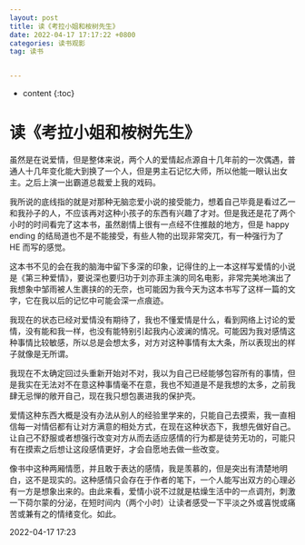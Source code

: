 ```yaml
---
layout: post
title: 读《考拉小姐和桉树先生》
date: 2022-04-17 17:17:22 +0800
categories: 读书观影
tag: 读书


---
```


* content
{:toc}


# 读《考拉小姐和桉树先生》

虽然是在说爱情，但是整体来说，两个人的爱情起点源自十几年前的一次偶遇，普通人十几年变化能大到换了一个人，但是男主石记忆大师，所以他能一眼认出女主。之后上演一出霸道总裁爱上我的戏码。

我所说的底线指的就是对那种无脑恋爱小说的接受能力，想着自己毕竟是看过乙一和我孙子的人，不应该再对这种小孩子的东西有兴趣了才对。但是我还是花了两个小时的时间看完了这本书，虽然剧情上很有一点经不住推敲的地方，但是 happy ending 的结局道也不是不能接受，有些人物的出现非常突兀，有一种强行为了 HE 而写的感觉。

这本书不见的会在我的脑海中留下多深的印象，记得住的上一本这样写爱情的小说是《第三种爱情》，要说深也要归功于刘亦菲主演的同名电影，非常完美地演出了我想象中邹雨被人生裹挟的的无奈，也可能因为我今天为这本书写了这样一篇的文字，它在我以后的记忆中可能会深一点痕迹。

我现在的状态已经对爱情没有期待了，我也不懂爱情是什么，看到网络上讨论的爱情，没有能和我一样，也没有能特别引起我内心波澜的情况。可能因为我对感情这种事情比较敏感，所以总是会想太多，对方对这种事情有太大条，所以表现出的样子就像是无所谓。

我现在不太确定回过头重新开始对不对，我以为自己已经能够包容所有的事情，但是我实在无法对不在意这种事情毫不在意，我也不知道是不是我想的太多，之前我肆无忌惮的敞开自己，现在我只想包裹进我的保护壳。

爱情这种东西大概是没有办法从别人的经验里学来的，只能自己去摸索，我一直相信每一对情侣都有让对方满意的相处方式，在现在这种状态下，我想先做好自己。让自己不舒服或者想强行改变对方从而去适应感情的行为都是徒劳无功的，可能只有在摸索之后想让这段感情更好，才会自愿地去做一些改变。

像书中这种两厢情愿，并且敢于表达的感情，我是羡慕的，但是突出有清楚地明白，这不是现实的。这种感情只会存在于作者的笔下，一个人能写出双方的心理必有一方是想象出来的。由此来看，爱情小说不过就是枯燥生活中的一点调剂，刺激一下荷尔蒙的分泌，在短时间内（两个小时）让读者感受一下平淡之外或喜悦或痛苦或兼有之的情绪变化。如此。

2022-04-17 17:23